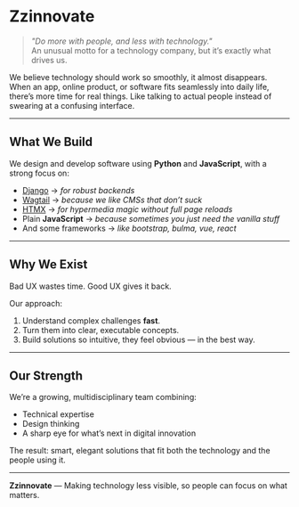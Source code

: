 # Zzinnovate

> *"Do more with people, and less with technology."*  
> An unusual motto for a technology company, but it’s exactly what drives us.

We believe technology should work so smoothly, it almost disappears. When an app, online product, or software fits seamlessly into daily life, there’s more time for real things. Like talking to actual people instead of swearing at a confusing interface. 

---

## What We Build
We design and develop software using **Python** and **JavaScript**, with a strong focus on:

- [Django](https://www.djangoproject.com/) -> *for robust backends*
- [Wagtail](https://wagtail.org/) -> *because we like CMSs that don’t suck*
- [HTMX](https://htmx.org/) -> *for hypermedia magic without full page reloads*
- Plain **JavaScript** -> *because sometimes you just need the vanilla stuff*
- And some frameworks -> *like bootstrap, bulma, vue, react* 

---

## Why We Exist
Bad UX wastes time. Good UX gives it back.

Our approach:
1. Understand complex challenges **fast**.  
2. Turn them into clear, executable concepts.  
3. Build solutions so intuitive, they feel obvious — in the best way.

---

## Our Strength
We’re a growing, multidisciplinary team combining:
- Technical expertise  
- Design thinking  
- A sharp eye for what’s next in digital innovation

The result: smart, elegant solutions that fit both the technology and the people using it.

---

**Zzinnovate** — Making technology less visible, so people can focus on what matters.
